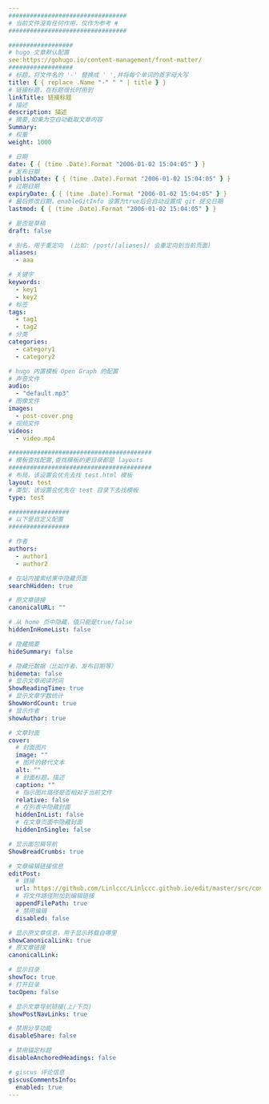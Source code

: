 ```yaml
---
#################################
# 当前文件没有任何作用，仅作为参考 #
#################################

##################
# hugo 文章默认配置
see:https://gohugo.io/content-management/front-matter/
##################
# 标题，将文件名的 '-' 替换成 ' ',并将每个单词的首字母大写
title: { { replace .Name "-" " " | title } }
# 链接标题，在标题很长时用到
linkTitle: 链接标题
# 描述
description: 描述
# 摘要,如果为空自动截取文章内容
Summary:
# 权重
weight: 1000

# 日期
date: { { (time .Date).Format "2006-01-02 15:04:05" } }
# 发布日期
publishDate: { { (time .Date).Format "2006-01-02 15:04:05" } }
# 过期日期
expiryDate: { { (time .Date).Format "2006-01-02 15:04:05" } }
# 最后修改日期，enableGitInfo 设置为true后会自动设置成 git 提交日期
lastmod: { { (time .Date).Format "2006-01-02 15:04:05" } }

# 是否是草稿
draft: false

# 别名，用于重定向  (比如: /post/[aliases]/ 会重定向到当前页面)
aliases:
  - aaa

# 关键字
keywords:
  - key1
  - key2
# 标签
tags:
  - tag1
  - tag2
# 分类
categories:
  - category1
  - category2

# hugo 内置模板 Open Graph 的配置
# 声音文件
audio:
  - "default.mp3"
# 图像文件
images:
  - post-cover.png
# 视频文件
videos:
  - video.mp4

########################################
# 模板查找配置,查找模板的更目录都是 layouts
########################################
# 布局，该设置会优先去找 test.html 模板
layout: test
# 类型，该设置会优先在 test 目录下去找模板
type: test

#################
# 以下是自定义配置
#################

# 作者
authors:
  - author1
  - author2

# 在站内搜索结果中隐藏页面
searchHidden: true

# 原文章链接
canonicalURL: ""

# 从 home 页中隐藏，值只能是true/false
hiddenInHomeList: false

# 隐藏摘要
hideSummary: false

# 隐藏元数据（比如作者、发布日期等）
hidemeta: false
# 显示文章阅读时间
ShowReadingTime: true
# 显示文章字数统计
ShowWordCount: true
# 显示作者
showAuthor: true

# 文章封面
cover:
  # 封面图片
  image: ""
  # 图片的替代文本
  alt: ""
  # 封面标题，描述
  caption: ""
  # 指示图片路径是否相对于当前文件
  relative: false
  # 在列表中隐藏封面
  hiddenInList: false
  # 在文章页面中隐藏封面
  hiddenInSingle: false

# 显示面包屑导航
ShowBreadCrumbs: true

# 文章编辑链接信息
editPost:
  # 链接
  url: https://github.com/Linlccc/Linlccc.github.io/edit/master/src/content
  # 将文件路径附加到编辑链接
  appendFilePath: true
  # 禁用编辑
  disabled: false

# 显示原文章信息，用于显示转载自哪里
showCanonicalLink: true
# 原文章链接
canonicalLink:

# 显示目录
showToc: true
# 打开目录
tocOpen: false

# 显示文章导航链接(上/下页)
showPostNavLinks: true

# 禁用分享功能
disableShare: false

# 禁用锚定标题
disableAnchoredHeadings: false

# giscus 评论信息
giscusCommentsInfo:
  enabled: true
---
```


